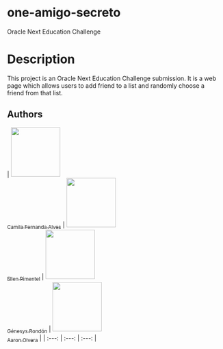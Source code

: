 # one-amigo-secreto
Oracle Next Education Challenge

# Description
This project is an Oracle Next Education Challenge submission. It is a web page which allows users to add friend to a list and randomly choose a friend from that list.

## Authors
| [<img src="https://avatars.githubusercontent.com/u/37356058?v=4" width=115><br><sub>Camila Fernanda Alves</sub>](https://github.com/camilafernanda) |  [<img src="https://avatars.githubusercontent.com/u/71970858?v=4" width=115><br><sub>Ellen Pimentel</sub>]([https://github.com/guilhermeonrails](https://github.com/ellenpimentel)) |  [<img src="https://avatars.githubusercontent.com/u/91544872?v=4" width=115><br><sub>Génesys Rondón</sub>](https://github.com/genesysaluralatam) | [<img src="https://avatars.githubusercontent.com/u/127160678?v=4&size=64" width=115><br><sub>Aaron Olvera</sub>](https://github.com/Aom29) |
| :---: | :---: | :---: |